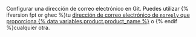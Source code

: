 Configurar una dirección de correo electrónico en Git. Puedes utilizar {% ifversion fpt or ghec %}tu [dirección de correo electrónico de `noreply` que proporciona {% data variables.product.product_name %}](/articles/setting-your-commit-email-address) o {% endif %}cualquier otra.
